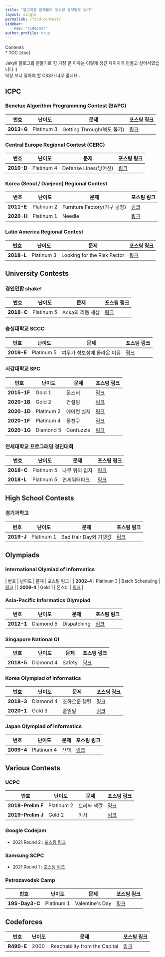 ```yaml
---
title: "알고리즘 문제풀이 포스팅 출처별로 보기"
layout: single
permalink: /find-contest/
sidebar:
    nav: "sidepost"
author_profile: true
---
```

<div id="toc">
Contents
</div>
* TOC
{:toc}

Jekyll 블로그를 만들기로 한 가장 큰 이유는 이렇게 생긴 페이지가 만들고 싶어서였습니다 :)  
막상 보니 깎아야 할 CSS가 너무 많네요..

## ICPC 
### Benelux Algorithm Programming Contest (BAPC)

| 번호         | 난이도        | 문제                     | 포스팅 링크                     |
|------------|------------|------------------------|----------------------------|
| **2013-G** | Platinum 3 | Getting Through(복도 뚫기) | [링크](/algorithms/BOJ9373/) | 

### Central Europe Regional Contest (CERC)

| 번호         | 난이도        | 문제                 | 포스팅 링크                              |
|------------|------------|--------------------|-------------------------------------|
| **2010-D** | Platinum 4 | Defense Lines(방어선) | [링크](/algorithms/ps-weekly-21Jul1/) |

### Korea (Seoul / Daejeon) Regional Contest

| 번호         | 난이도        | 문제                       | 포스팅 링크                      |
|------------|------------|--------------------------|-----------------------------|
| **2011-E** | Platinum 2 | Furniture Factory(가구 공장) | [링크](/algorithms/BOJ8904/)  |
| **2020-H** | Platinum 1 | Needle                   | [링크](/algorithms/BOJ20176/) |

### Latin America Regional Contest

| 번호         | 난이도        | 문제                          | 포스팅 링크                      |
|------------|------------|-----------------------------|-----------------------------|
| **2018-L** | Platinum 3 | Looking for the Risk Factor | [링크](/algorithms/BOJ16532/) | 

## University Contests
### 경인연합 shake!

| 번호         | 난이도        | 문제          | 포스팅 링크                      |
|------------|------------|-------------|-----------------------------|
| **2018-C** | Platinum 5 | Acka의 리듬 세상 | [링크](/algorithms/BOJ15907/) |

### 숭실대학교 SCCC

| 번호         | 난이도        | 문제              | 포스팅 링크                              |
|------------|------------|-----------------|-------------------------------------|
| **2019-E** | Platinum 5 | 여우가 정보섬에 올라온 이유 | [링크](/algorithms/ps-weekly-21Jul1/) |

### 서강대학교 SPC

| 번호         | 난이도        | 문제              | 포스팅 링크                              | 
|------------|------------|-----------------|-------------------------------------|
| **2015-1F** | Gold 1 | 몬스터 | [링크](/ps_weekly/ps-weekly-21Jul3) | 
| **2020-1B** | Gold 2 | 컨설팅 | [링크](/cp_practice/team_practice_1/) | 
| **2020-1D** | Platinum 2 | 에어컨 설치 | [링크](/cp_practice/team_practice_1/) | 
| **2020-1F** | Platinum 4 | 폰친구 | [링크](/cp_practice/team_practice_1/) | 
| **2020-1G** | Diamond 5 | Confuzzle | [링크](/cp_practice/team_practice_1/) | 

### 연세대학교 프로그래밍 경진대회

| 번호         | 난이도        | 문제              | 포스팅 링크                              | 
|------------|------------|-----------------|-------------------------------------|
| **2018-C** | Platinum 5 | 나무 위의 입자 | [링크](/ps_weekly/ps-weekly-21Jul3) | 
| **2018-L** | Platinum 5 | 연세워터파크 | [링크](/ps_weekly/ps-weekly-21Jul3) | 

## High School Contests
### 경기과학고

| 번호    | 난이도        | 문제                | 포스팅 링크                      | 
|-------|------------|-------------------|-----------------------------|
| **2019-J** | Platinum 1 | Bad Hair Day와 기댓값 | [링크](/algorithms/BOJ18194/) |

## Olympiads 

### International Olymiad of Informatics
| 번호         | 난이도       | 문제          | 포스팅 링크                     | 
| **2002-4** | Platinum 3 | Batch Scheduling |  [링크](/ps_weekly/ps-weekly-21Jul3)  | 
| **2009-4** | Gold 1 | 몬스터 |  [링크](/ps_weekly/ps-weekly-21Jul3)  | 

### Asia-Pacific Informatics Olympiad

| 번호         | 난이도       | 문제          | 포스팅 링크                     | 
|------------|-----------|-------------|----------------------------|
| **2012-1** | Diamond 5 | Dispatching | [링크](/algorithms/BOJ4002/) |

### Singapore National OI 

| 번호         | 난이도       | 문제     | 포스팅 링크                      | 
|------------|-----------|--------|-----------------------------|
| **2018-5** | Diamond 4 | Safety | [링크](/algorithms/BOJ19693/) |

### Korea Olympiad of Informatics

| 번호         | 난이도       | 문제      | 포스팅 링크                              |
|------------|-----------|---------|-------------------------------------|
| **2018-3** | Diamond 4 | 조화로운 행렬 | [링크](/algorithms/BOJ15977/)         | 
| **2020-1** | Gold 3    | 줄임말     | [링크](/algorithms/ps-weekly-21may1/) | 

### Japan Olympiad of Informatics
| 번호         | 난이도       | 문제      | 포스팅 링크                              |
|------------|-----------|---------|-------------------------------------|
| **2009-4** | Platinum 4 | 산책 |  [링크](/ps_weekly/ps-weekly-21Jul3)         | 

## Various Contests
### UCPC

| 번호                | 난이도        | 문제     | 포스팅 링크                              |
|-------------------|------------|--------|-------------------------------------|
| **2018-Prelim F** | Platinum 2 | 트리와 색깔 | [링크](/algorithms/ps-weekly-21Jul1/) | 
| **2019-Prelim J** | Gold 2     | 이사     | [링크](/algorithms/BOJ17371/)         |

### Google Codejam
- 2021 Round 2 : [포스팅 링크](/algorithms/Codejam-2021-R2/)

### Samsung SCPC
- 2021 Round 1 : [포스팅 링크](/cp_rounds/SCPC-2021-Round1/)
### Petrozavodsk Camp

| 번호         | 난이도        | 문제              | 포스팅 링크                      | 
|------------|------------|-----------------|-----------------------------|
| **19S-Day3-C** | Platinum 1 | Valentine's Day | [링크](/algorithms/BOJ18600/) |


## Codeforces 

| 번호         | 난이도        | 문제              | 포스팅 링크                      |
|------------|------------|-----------------|-----------------------------|
| **R490-E** | 2000 | Reachability from the Capital | [링크](/algorithms/ps-weekly-21Jul1/)  | 